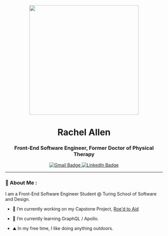 <div id="header" align="center">
  <img src="https://media.giphy.com/media/k0ijJhqrUP4T2EvmJ1/giphy.gif" width="350"/>
</div>

<h1 align="center">
  Rachel Allen
</h1>  
<h3 align="center">
  Front-End Software Engineer, Former Doctor of Physical Therapy
</h3>

<div id="badges" align="center">
  <a href="Rallenco13@gmail.com">
    <img src="https://img.shields.io/badge/Gmail-D14836?style=for-the-badge&logo=gmail&logoColor=white" alt="Gmail Badge"/>
  </a>
  <a href="https://www.linkedin.com/in/rachel-lynn-allen/">
    <img src="https://img.shields.io/badge/LinkedIn-blue?style=for-the-badge&logo=linkedin&logoColor=white" alt="LinkedIn Badge"/>
  </a>
</div>

---
### :space_invader: About Me :
I am a Front-End Software Engineer Student @ Turing School of Software and Design.

- :telescope: I’m currently working on my Capstone Project, [Roe'd to Aid](https://github.com/Roe-dToAid/roed_to_aid_fe)

- :seedling: I’m currently learning GraphQL / Apollo.

- :mountain: In my free time, I like doing anything outdoors.



